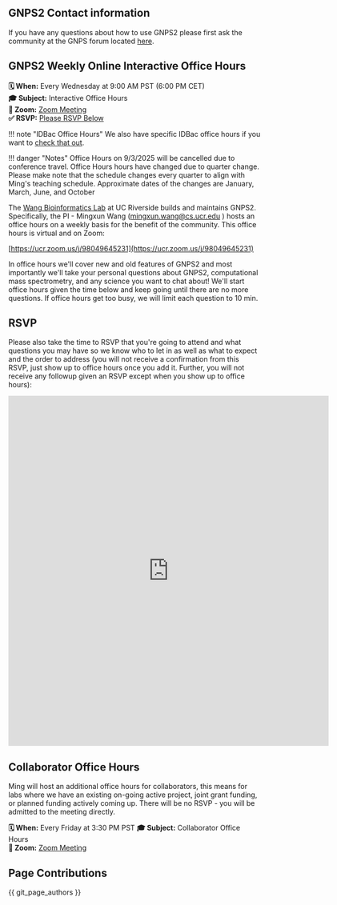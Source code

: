 ## GNPS2 Contact information

If you have any questions about how to use GNPS2 please first ask the community at the GNPS forum located [here](https://groups.google.com/forum/#!forum/molecular_networking_bug_reports).

## GNPS2 Weekly Online Interactive Office Hours

**🗓 When:** Every Wednesday at 9:00 AM PST (6:00 PM CET)  
**🎓 Subject:** Interactive Office Hours  
**📍 Zoom:** [Zoom Meeting](https://ucr.zoom.us/j/98049645231)  
**✅ RSVP:** [Please RSVP Below](#rsvp)

!!! note "IDBac Office Hours"
    We also have specific IDBac office hours if you want to [check that out](idbacofficehours.md).

!!! danger "Notes"
    Office Hours on 9/3/2025 will be cancelled due to conference travel. Office Hours hours have changed due to quarter change. Please make note that the schedule changes every quarter to align with Ming's teaching schedule. Approximate dates of the changes are January, March, June, and October

The [Wang Bioinformatics Lab](https://www.cs.ucr.edu/~mingxunw/) at UC Riverside builds and maintains GNPS2. Specifically, the PI - Mingxun Wang ([mingxun.wang@cs.ucr.edu](mailto:mingxun.wang@cs.ucr.edu) ) hosts an office hours on a weekly basis for the benefit of the community. This office hours is virtual and on Zoom:

[https://ucr.zoom.us/j/98049645231](https://ucr.zoom.us/j/98049645231)

In office hours we'll cover new and old features of GNPS2 and most importantly we'll take your personal questions about GNPS2, computational mass spectrometry, and any science you want to chat about! We'll start office hours given the time below and keep going until there are no more questions. If office hours get too busy, we will limit each question to 10 min.  


## RSVP
Please also take the time to RSVP that you're going to attend and what questions you may have so we know who to let in as well as what to expect and the order to address (you will not receive a confirmation from this RSVP, just show up to office hours once you add it. Further, you will not receive any followup given an RSVP except when you show up to office hours):

<iframe src="https://docs.google.com/forms/d/e/1FAIpQLSdOCaOmZ6Q5ggsmnQ414SSYBrshpX-Ibt4ENh2TPkQiBBR2qw/viewform?embedded=true" width="640" height="700" frameborder="0" marginheight="0" marginwidth="0">Loading…</iframe>

## Collaborator Office Hours

Ming will host an additional office hours for collaborators, this means for labs where we have an existing on-going active project, joint grant funding, or planned funding actively coming up. There will be no RSVP - you will be admitted to the meeting directly. 

**🗓 When:** Every Friday at 3:30 PM PST
**🎓 Subject:** Collaborator Office Hours  
**📍 Zoom:** [Zoom Meeting](https://ucr.zoom.us/j/98049645231)  


## Page Contributions

{{ git_page_authors }}
